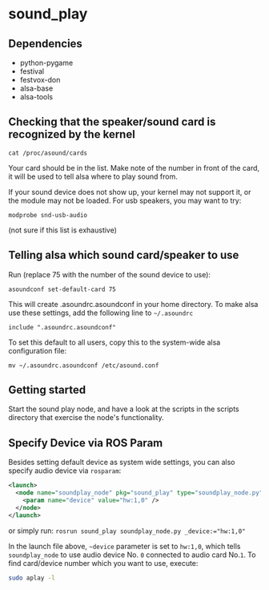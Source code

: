 sound_play
=========

## Dependencies

- python-pygame
- festival
- festvox-don
- alsa-base
- alsa-tools

## Checking that the speaker/sound card is recognized by the kernel

`cat /proc/asound/cards`

Your card should be in the list. Make note of the number in front of the
card, it will be used to tell alsa where to play sound from.

If your sound device does not show up, your kernel may not support it, or
the module may not be loaded. For usb speakers, you may want to try:

`modprobe snd-usb-audio`

(not sure if this list is exhaustive)

## Telling alsa which sound card/speaker to use

Run (replace 75 with the number of the sound device to use):

`asoundconf set-default-card 75`

This will create .asoundrc.asoundconf in your home directory.
To make alsa use these settings, add the following line to `~/.asoundrc`

`include ".asoundrc.asoundconf"`

To set this default to all users, copy this to the system-wide alsa
configuration file:

`mv ~/.asoundrc.asoundconf /etc/asound.conf`

## Getting started

Start the sound play node, and have a look at the scripts in the scripts
directory that exercise the node's functionality. 

## Specify Device via ROS Param

Besides setting default device as system wide settings, you can also specify audio device via `rosparam`:

``` xml
<launch>
  <node name="soundplay_node" pkg="sound_play" type="soundplay_node.py">
    <param name="device" value="hw:1,0" />
  </node>
</launch>
```

or simply run: `rosrun sound_play soundplay_node.py _device:="hw:1,0"`

In the launch file above, `~device` parameter is set to `hw:1,0`, which tells `soundplay_node` to use audio device No. `0` connected to audio card No.`1`.
To find card/device number which you want to use, execute:

``` bash
sudo aplay -l
```


